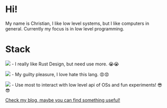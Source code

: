 # Hi!

My name is Christian, I like low level systems, but I like computers in general. Currently my focus is in low level programming.

# Stack
![](https://img.shields.io/badge/Rust-000000?style=for-the-badge&logo=rust&logoColor=white) - I really like Rust Design, but need use more. 😭😭

![](https://img.shields.io/badge/C%2B%2B-00599C?style=for-the-badge&logo=c%2B%2B&logoColor=white) - My guilty pleasure, I love hate this lang. 😡😡

![](https://img.shields.io/badge/C-00599C?style=for-the-badge&logo=c%2B%2B&logoColor=white) - Use most to interact with low level api of OSs and fun experiments! 😎😎


[Check my blog, maybe you can find something useful!](https://every2.github.io/blog/)
